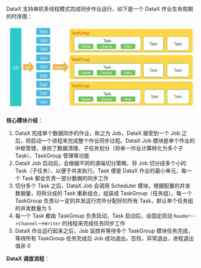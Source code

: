 DataX 支持单机多线程模式完成同步作业运行，如下是一个 DataX 作业生命周期的时序图：

![img](../images/aa6c95a8-6891-11e6-94b7-39f0ab5af3b4.png)

**核心模块介绍**：

1. DataX 完成单个数据同步的作业，称之为 Job，DataX 接受到一个 Job 之后，将启动一个进程来完成整个作业同步过程。DataX Job 模块是单个作业的中枢管理，承担了数据清理、子任务划分（将单一作业计算转化为多个子 Task）、TaskGroup 管理等功能
2. DataX Job 启动后，会根据不同的源端切分策略，将 Job 切分成多个小的 Task（子任务），以便于并发执行。Task 便是 DataX 作业的最小单元，每一个 Task 都会负责一部分数据的同步工作
3. 切分多个 Task 之后，DataX Job 会调用 Scheduler 模块，根据配置的并发数据量，将拆分成的 Task 重新组合，组装成 TaskGroup（任务组）。每一个 TaskGroup 负责以一定的并发运行完毕分配好的所有 Task，默认单个任务组的并发数量为 5
4. 每一个 Task 都由 TaskGroup 负责启动，Task 启动后，会固定启动 `Reader`-->`Channel`-->`Writer` 的线程来完成任务同步工作
5. DataX 作业运行起来之后，Job 监控并等待多个 TaskGroup 模块任务完成，等待所有 TaskGroup 任务完成后 Job 成功退出。否则，异常退出，进程退出值非 0

**DataX 调度流程**：

